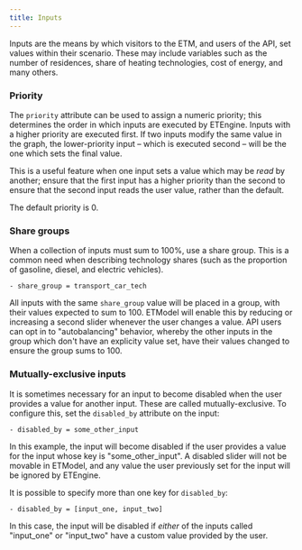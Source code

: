 ```yaml
---
title: Inputs
---
```


Inputs are the means by which visitors to the ETM, and users of the API, set values within their scenario. These may include variables such as the number of residences, share of heating technologies, cost of energy, and many others.

### Priority

The `priority` attribute can be used to assign a numeric priority; this determines the order in which inputs are executed by ETEngine. Inputs with a higher priority are executed first. If two inputs modify the same value in the graph, the lower-priority input – which is executed second – will be the one which sets the final value.

This is a useful feature when one input sets a value which may be _read_ by another; ensure that the first input has a higher priority than the second to ensure that the second input reads the user value, rather than the default.

The default priority is 0.

### Share groups

When a collection of inputs must sum to 100%, use a share group. This is a common need when describing technology shares (such as the proportion of gasoline, diesel, and electric vehicles).

```
- share_group = transport_car_tech
```

All inputs with the same `share_group` value will be placed in a group, with their values expected to sum to 100. ETModel will enable this by reducing or increasing a second slider whenever the user changes a value. API users can opt in to "autobalancing" behavior, whereby the other inputs in the group which don't have an explicity value set, have their values changed to ensure the group sums to 100.

### Mutually-exclusive inputs

It is sometimes necessary for an input to become disabled when the user provides a value for another input. These are called mutually-exclusive. To configure this, set the `disabled_by` attribute on the input:

```
- disabled_by = some_other_input
```

In this example, the input will become disabled if the user provides a value for the input whose key is "some_other_input". A disabled slider will not be movable in ETModel, and any value the user previously set for the input will be ignored by ETEngine.

It is possible to specify more than one key for `disabled_by`:

```
- disabled_by = [input_one, input_two]
```

In this case, the input will be disabled if *either* of the inputs called "input_one" or "input_two" have a custom value provided by the user.
